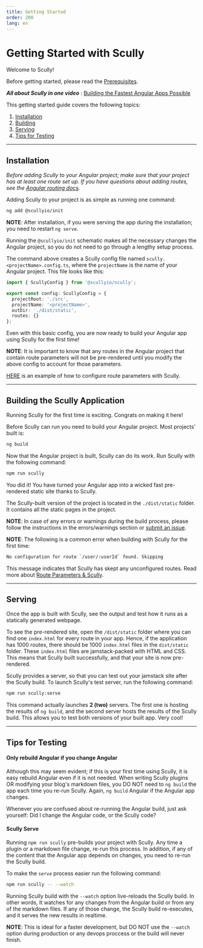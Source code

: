 ```yaml
---
title: Getting Started
order: 200
lang: en
---
```


# Getting Started with Scully

Welcome to Scully!

Before getting started, please read the [Prerequisites](pre-requisites.md).

**_All about Scully in one video_** : [Building the Fastest Angular Apps Possible](https://thinkster.io/tutorials/scully-webinar-building-the-fastest-angular-apps-possible)

This getting started guide covers the following topics:

1. [Installation](#installation)
2. [Building](#building-the-scully-application)
3. [Serving](#serving)
4. [Tips for Testing](#tips-for-testing)

---

## Installation

_Before adding Scully to your Angular project; make sure that
your project has at least one route set up. If you have questions about adding
routes, see the [Angular routing docs](https://angular.io/start/start-routing)._

Adding Scully to your project is as simple as running one command:

```bash
ng add @scullyio/init
```

**NOTE**: After installation, if you were serving the app during the installation; you need to restart `ng serve`.

Running the `@scullyio/init` schematic makes all the necessary changes the Angular
project, so you do not need to go through a lengthy setup process.

The command above creates a Scully config file named `scully.<projectName>.config.ts`, where the `projectName` is the name of your Angular project. This file looks like this:

```typescript
import { ScullyConfig } from '@scullyio/scully';

export const config: ScullyConfig = {
  projectRoot: './src',
  projectName: '<projectName>',
  outDir: './dist/static',
  routes: {}
};
```

Even with this basic config, you are now ready to build your Angular app using Scully for the first time!

**NOTE**: It is important to know that any routes in the Angular project that contain route parameters
will not be pre-rendered until you modify the above config to account for those parameters.

[HERE](./plugin/jsonPlugin.md)
is an example of how to configure route parameters with Scully.

---

## Building the Scully Application

Running Scully for the first time is exciting. Congrats on making it here!

Before Scully can run you need to build your Angular project. Most projects' built is:

```bash
ng build
```

Now that the Angular project is built, Scully can do its work. Run Scully with the following command:

```bash
npm run scully
```

You did it! You have turned your Angular app into a wicked fast pre-rendered static site thanks to Scully.

The Scully-built version of the project is located in the `./dist/static` folder. It contains all the static pages in the project.

**NOTE**: In case of any errors or warnings during the build process, please follow the instructions in the errors/warnings section or [submit an issue](https://github.com/scullyio/scully/issues/new/choose).

**NOTE**: The following is a common error when building with Scully for the first time:

```bash
No configuration for route `/user/:userId` found. Skipping
```

This message indicates that Scully has skept any unconfigured routes. Read more about [Route Parameters & Scully](./routeParameters.md).

---

## Serving

Once the app is built with Scully, see the output and test how it runs as a statically generated webpage.

To see the pre-rendered site, open the `/dist/static` folder where you can find one `index.html` for every route in your app. Hence, if the application has 1000 routes, there should be 1000 `index.html` files in the `dist/static` folder. 
These `index.html` files are jamstack-packed with HTML and CSS. This means that Scully built successfully, and that your site is now pre-rendered.

Scully provides a server, so that you can test out your jamstack site after the Scully build. To launch Scully's test server, run the following command:

```bash
npm run scully:serve
```

This command actually launches **2 (two)** servers. The first one is hosting the results of `ng build`, and the second server hosts the results of the Scully build. This allows you to test both versions of your built app. Very cool!

---

## Tips for Testing

#### Only rebuild Angular if you change Angular

Although this may seem evident; if this is your first time using Scully, it is easy rebuild Angular even if it is not needed. When writing Scully plugins OR modifying your blog's markdown files, you DO NOT need to `ng build` the app each time you re-run Scully. Again, `ng build` Angular if the Angular app changes.

Whenever you are confused about re-running the Angular build, just ask yourself: Did I change the Angular code, or the Scully code?

#### Scully Serve

Running `npm run scully` pre-builds your project with Scully. Any time a plugin or a markdown file change, re-run this process. In addition, if any of the content that the Angular app depends on changes, you need to re-run the Scully build.

To make the `serve` process easier run the following command:

```bash
npm run scully -- --watch
```

Running Scully build with the `--watch` option live-reloads the Scully build. In other words, It watches for any changes from the Angular build or from any of the markdown files. If any of those change, the Scully build re-executes, and it serves the new results in realtime.

**NOTE**: This is ideal for a faster development, but DO NOT use the `--watch` option during production or any devops proccess or the build will never finish.
